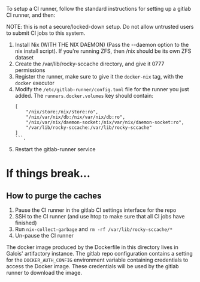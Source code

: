 To setup a CI runner, follow the standard instructions for setting up a gitlab CI runner, and then:

NOTE: this is not a secure/locked-down setup. Do not allow untrusted users to submit CI jobs to this system.

1. Install Nix (WITH THE NIX DAEMON) (Pass the --daemon option to the nix install script). If you're running ZFS, then /nix should be its own ZFS dataset
2. Create the /var/lib/rocky-sccache directory, and give it 0777 permissions
3. Register the runner, make sure to give it the `docker-nix` tag, with the `docker` executor
4. Modify the `/etc/gitlab-runner/config.toml` file for the runner you just added. The `runners.docker.volumes` key should contain:
    ```
    [
        "/nix/store:/nix/store:ro",
        "/nix/var/nix/db:/nix/var/nix/db:ro",
        "/nix/var/nix/daemon-socket:/nix/var/nix/daemon-socket:ro",
        "/var/lib/rocky-sccache:/var/lib/rocky-sccache"
    ]
    ```.
5. Restart the gitlab-runner service

# If things break...
## How to purge the caches
1. Pause the CI runner in the gitlab CI settings interface for the repo
2. SSH to the CI runner (and use htop to make sure that all CI jobs have finished)
3. Run `nix-collect-garbage` and `rm -rf /var/lib/rocky-sccache/*`
4. Un-pause the CI runner

The docker image produced by the Dockerfile in this directory lives in Galois' artifactory instance.
The gitlab repo configuration contains a setting for the `DOCKER_AUTH_CONFIG` environment variable
containing credentials to access the Docker image. These credentials will be used by the gitlab
runner to download the image.

